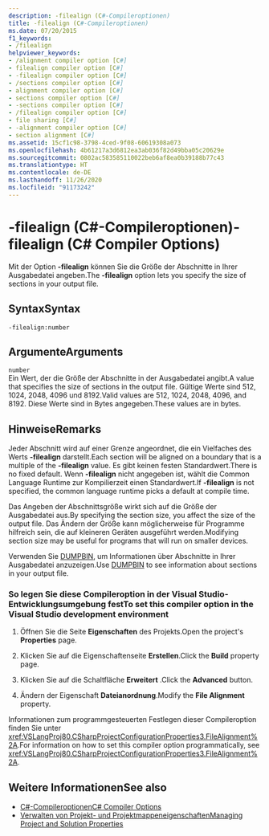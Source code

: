 ```yaml
---
description: -filealign (C#-Compileroptionen)
title: -filealign (C#-Compileroptionen)
ms.date: 07/20/2015
f1_keywords:
- /filealign
helpviewer_keywords:
- /alignment compiler option [C#]
- filealign compiler option [C#]
- -filealign compiler option [C#]
- /sections compiler option [C#]
- alignment compiler option [C#]
- sections compiler option [C#]
- -sections compiler option [C#]
- /filealign compiler option [C#]
- file sharing [C#]
- -alignment compiler option [C#]
- section alignment [C#]
ms.assetid: 15cf1c98-3798-4ced-9f08-60619308a073
ms.openlocfilehash: 4b61217a3d6812ea3ab036f82d49bba05c20629e
ms.sourcegitcommit: 0802ac583585110022beb6af8ea0b39188b77c43
ms.translationtype: HT
ms.contentlocale: de-DE
ms.lasthandoff: 11/26/2020
ms.locfileid: "91173242"
---
```

# <a name="-filealign-c-compiler-options"></a><span data-ttu-id="aba48-103">-filealign (C#-Compileroptionen)</span><span class="sxs-lookup"><span data-stu-id="aba48-103">-filealign (C# Compiler Options)</span></span>

<span data-ttu-id="aba48-104">Mit der Option **-filealign** können Sie die Größe der Abschnitte in Ihrer Ausgabedatei angeben.</span><span class="sxs-lookup"><span data-stu-id="aba48-104">The **-filealign** option lets you specify the size of sections in your output file.</span></span>  
  
## <a name="syntax"></a><span data-ttu-id="aba48-105">Syntax</span><span class="sxs-lookup"><span data-stu-id="aba48-105">Syntax</span></span>  
  
```console  
-filealign:number  
```  
  
## <a name="arguments"></a><span data-ttu-id="aba48-106">Argumente</span><span class="sxs-lookup"><span data-stu-id="aba48-106">Arguments</span></span>  

 `number`  
 <span data-ttu-id="aba48-107">Ein Wert, der die Größe der Abschnitte in der Ausgabedatei angibt.</span><span class="sxs-lookup"><span data-stu-id="aba48-107">A value that specifies the size of sections in the output file.</span></span> <span data-ttu-id="aba48-108">Gültige Werte sind 512, 1024, 2048, 4096 und 8192.</span><span class="sxs-lookup"><span data-stu-id="aba48-108">Valid values are 512, 1024, 2048, 4096, and 8192.</span></span> <span data-ttu-id="aba48-109">Diese Werte sind in Bytes angegeben.</span><span class="sxs-lookup"><span data-stu-id="aba48-109">These values are in bytes.</span></span>  
  
## <a name="remarks"></a><span data-ttu-id="aba48-110">Hinweise</span><span class="sxs-lookup"><span data-stu-id="aba48-110">Remarks</span></span>  

 <span data-ttu-id="aba48-111">Jeder Abschnitt wird auf einer Grenze angeordnet, die ein Vielfaches des Werts **-filealign** darstellt.</span><span class="sxs-lookup"><span data-stu-id="aba48-111">Each section will be aligned on a boundary that is a multiple of the **-filealign** value.</span></span> <span data-ttu-id="aba48-112">Es gibt keinen festen Standardwert.</span><span class="sxs-lookup"><span data-stu-id="aba48-112">There is no fixed default.</span></span> <span data-ttu-id="aba48-113">Wenn **-filealign** nicht angegeben ist, wählt die Common Language Runtime zur Kompilierzeit einen Standardwert.</span><span class="sxs-lookup"><span data-stu-id="aba48-113">If **-filealign** is not specified, the common language runtime picks a default at compile time.</span></span>  
  
 <span data-ttu-id="aba48-114">Das Angeben der Abschnittsgröße wirkt sich auf die Größe der Ausgabedatei aus.</span><span class="sxs-lookup"><span data-stu-id="aba48-114">By specifying the section size, you affect the size of the output file.</span></span> <span data-ttu-id="aba48-115">Das Ändern der Größe kann möglicherweise für Programme hilfreich sein, die auf kleineren Geräten ausgeführt werden.</span><span class="sxs-lookup"><span data-stu-id="aba48-115">Modifying section size may be useful for programs that will run on smaller devices.</span></span>  
  
 <span data-ttu-id="aba48-116">Verwenden Sie [DUMPBIN](/cpp/build/reference/dumpbin-options), um Informationen über Abschnitte in Ihrer Ausgabedatei anzuzeigen.</span><span class="sxs-lookup"><span data-stu-id="aba48-116">Use [DUMPBIN](/cpp/build/reference/dumpbin-options) to see information about sections in your output file.</span></span>  
  
### <a name="to-set-this-compiler-option-in-the-visual-studio-development-environment"></a><span data-ttu-id="aba48-117">So legen Sie diese Compileroption in der Visual Studio-Entwicklungsumgebung fest</span><span class="sxs-lookup"><span data-stu-id="aba48-117">To set this compiler option in the Visual Studio development environment</span></span>  
  
1. <span data-ttu-id="aba48-118">Öffnen Sie die Seite **Eigenschaften** des Projekts.</span><span class="sxs-lookup"><span data-stu-id="aba48-118">Open the project's **Properties** page.</span></span>  
  
2. <span data-ttu-id="aba48-119">Klicken Sie auf die Eigenschaftenseite **Erstellen**.</span><span class="sxs-lookup"><span data-stu-id="aba48-119">Click the **Build** property page.</span></span>  
  
3. <span data-ttu-id="aba48-120">Klicken Sie auf die Schaltfläche **Erweitert** .</span><span class="sxs-lookup"><span data-stu-id="aba48-120">Click the **Advanced** button.</span></span>  
  
4. <span data-ttu-id="aba48-121">Ändern der Eigenschaft **Dateianordnung**.</span><span class="sxs-lookup"><span data-stu-id="aba48-121">Modify the **File Alignment** property.</span></span>  
  
 <span data-ttu-id="aba48-122">Informationen zum programmgesteuerten Festlegen dieser Compileroption finden Sie unter <xref:VSLangProj80.CSharpProjectConfigurationProperties3.FileAlignment%2A>.</span><span class="sxs-lookup"><span data-stu-id="aba48-122">For information on how to set this compiler option programmatically, see <xref:VSLangProj80.CSharpProjectConfigurationProperties3.FileAlignment%2A>.</span></span>  
  
## <a name="see-also"></a><span data-ttu-id="aba48-123">Weitere Informationen</span><span class="sxs-lookup"><span data-stu-id="aba48-123">See also</span></span>

- [<span data-ttu-id="aba48-124">C#-Compileroptionen</span><span class="sxs-lookup"><span data-stu-id="aba48-124">C# Compiler Options</span></span>](./index.md)
- [<span data-ttu-id="aba48-125">Verwalten von Projekt- und Projektmappeneigenschaften</span><span class="sxs-lookup"><span data-stu-id="aba48-125">Managing Project and Solution Properties</span></span>](/visualstudio/ide/managing-project-and-solution-properties)
